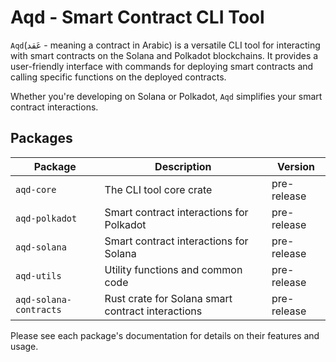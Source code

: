 # Aqd - Smart Contract CLI Tool

`Aqd`(عَقد - meaning a contract in Arabic) is a versatile CLI tool for interacting with smart contracts on the Solana and Polkadot blockchains.
It provides a user-friendly interface with commands for deploying smart contracts and calling specific functions on the deployed contracts.

Whether you're developing on Solana or Polkadot, `Aqd` simplifies your smart contract interactions.

## Packages

| Package                   | Description                                           | Version        |
| ------------------        | ----------------------------------                    | -------        |
| `aqd-core`                | The CLI tool core crate                               | pre-release    |
| `aqd-polkadot`            | Smart contract interactions for Polkadot              | pre-release    |
| `aqd-solana`              | Smart contract interactions for Solana                | pre-release    |
| `aqd-utils`               | Utility functions and common code                     | pre-release    |
| `aqd-solana-contracts`    | Rust crate for Solana smart contract interactions     | pre-release    |

Please see each package's documentation for details on their features and usage.
